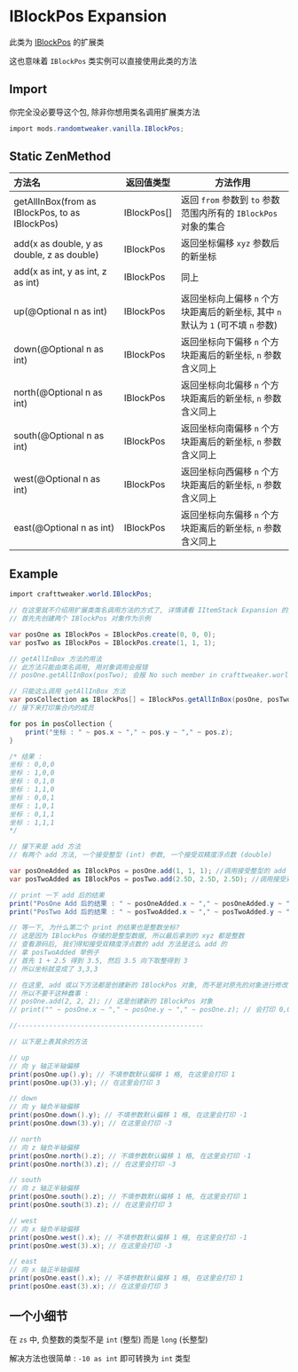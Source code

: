 # IBlockPos Expansion

此类为 [IBlockPos](https://docs.blamejared.com/1.12/en/Vanilla/World/IBlockPos) 的扩展类

这也意味着 `IBlockPos` 类实例可以直接使用此类的方法

## Import

你完全没必要导这个包, 除非你想用类名调用扩展类方法

```csharp
import mods.randomtweaker.vanilla.IBlockPos;
```

## Static ZenMethod

| 方法名 | 返回值类型 | 方法作用 |
| :------ | ------ | ------ |
| getAllInBox(from as IBlockPos, to as IBlockPos) | IBlockPos[] | 返回 `from` 参数到 `to` 参数范围内所有的 `IBlockPos` 对象的集合 |
| add(x as double, y as double, z as double) | IBlockPos | 返回坐标偏移 `xyz` 参数后的新坐标 |
| add(x as int, y as int, z as int) | IBlockPos | 同上 |
| up(@Optional n as int) | IBlockPos | 返回坐标向上偏移 `n` 个方块距离后的新坐标, 其中 `n` 默认为 `1` (可不填 `n` 参数) |
| down(@Optional n as int) | IBlockPos | 返回坐标向下偏移 `n` 个方块距离后的新坐标, `n` 参数含义同上 |
| north(@Optional n as int) | IBlockPos | 返回坐标向北偏移 `n` 个方块距离后的新坐标, `n` 参数含义同上 |
| south(@Optional n as int) | IBlockPos | 返回坐标向南偏移 `n` 个方块距离后的新坐标, `n` 参数含义同上 |
| west(@Optional n as int) | IBlockPos | 返回坐标向西偏移 `n` 个方块距离后的新坐标, `n` 参数含义同上 |
| east(@Optional n as int) | IBlockPos | 返回坐标向东偏移 `n` 个方块距离后的新坐标, `n` 参数含义同上 |

## Example

```csharp
import crafttweaker.world.IBlockPos;

// 在这里就不介绍用扩展类类名调用方法的方式了, 详情请看 IItemStack Expansion 的内容
// 首先先创建两个 IBlockPos 对象作为示例

var posOne as IBlockPos = IBlockPos.create(0, 0, 0);
var posTwo as IBlockPos = IBlockPos.create(1, 1, 1);

// getAllInBox 方法的用法
// 此方法只能由类名调用, 用对象调用会报错
// posOne.getAllInBox(posTwo); 会报 No such member in crafttweaker.world.IBlockPos: getAllInBox

// 只能这么调用 getAllInBox 方法
var posCollection as IBlockPos[] = IBlockPos.getAllInBox(posOne, posTwo);
// 接下来打印集合内的成员

for pos in posCollection {
    print("坐标 : " ~ pos.x ~ "," ~ pos.y ~ "," ~ pos.z);
}

/* 结果 :
坐标 : 0,0,0
坐标 : 1,0,0
坐标 : 0,1,0
坐标 : 1,1,0
坐标 : 0,0,1
坐标 : 1,0,1
坐标 : 0,1,1
坐标 : 1,1,1
*/

// 接下来是 add 方法
// 有两个 add 方法, 一个接受整型 (int) 参数, 一个接受双精度浮点数 (double)

var posOneAdded as IBlockPos = posOne.add(1, 1, 1); //调用接受整型的 add 方法
var posTwoAdded as IBlockPos = posTwo.add(2.5D, 2.5D, 2.5D); //调用接受双精度浮点数的 add 方法

// print 一下 add 后的结果
print("PosOne Add 后的结果 : " ~ posOneAdded.x ~ "," ~ posOneAdded.y ~ "," ~ posOneAdded.z); // 会打印 PosOne Add 后的结果 : 1,1,1
print("PosTwo Add 后的结果 : " ~ posTwoAdded.x ~ "," ~ posTwoAdded.y ~ "," ~ posTwoAdded.z); // 会打印 PosTwo Add 后的结果 : 3,3,3

// 等一下, 为什么第二个 print 的结果也是整数坐标?
// 这是因为 IBlockPos 存储的是整型数据, 所以最后拿到的 xyz 都是整数
// 查看源码后, 我们得知接受双精度浮点数的 add 方法是这么 add 的
// 拿 posTwoAdded 举例子
// 首先 1 + 2.5 得到 3.5, 然后 3.5 向下取整得到 3
// 所以坐标就变成了 3,3,3

// 在这里, add 或以下方法都是创建新的 IBlockPos 对象, 而不是对原先的对象进行修改
// 所以不要干这种蠢事 : 
// posOne.add(2, 2, 2); // 这是创建新的 IBlockPos 对象
// print("" ~ posOne.x ~ "," ~ posOne.y ~ "," ~ posOne.z); // 会打印 0,0,0 而不是 2,2,2

//-----------------------------------------------

// 以下是上表其余的方法

// up
// 向 y 轴正半轴偏移
print(posOne.up().y); // 不填参数默认偏移 1 格, 在这里会打印 1
print(posOne.up(3).y); // 在这里会打印 3

// down
// 向 y 轴负半轴偏移
print(posOne.down().y); // 不填参数默认偏移 1 格, 在这里会打印 -1
print(posOne.down(3).y); // 在这里会打印 -3

// north
// 向 z 轴负半轴偏移
print(posOne.north().z); // 不填参数默认偏移 1 格, 在这里会打印 -1
print(posOne.north(3).z); // 在这里会打印 -3

// south
// 向 z 轴正半轴偏移
print(posOne.south().z); // 不填参数默认偏移 1 格, 在这里会打印 1
print(posOne.south(3).z); // 在这里会打印 3

// west
// 向 x 轴负半轴偏移
print(posOne.west().x); // 不填参数默认偏移 1 格, 在这里会打印 -1
print(posOne.west(3).x); // 在这里会打印 -3

// east
// 向 x 轴正半轴偏移
print(posOne.east().x); // 不填参数默认偏移 1 格, 在这里会打印 1
print(posOne.east(3).x); // 在这里会打印 3
```

## 一个小细节

在 `zs` 中, 负整数的类型不是 `int` (整型) 而是 `long` (长整型)

解决方法也很简单 : `-10 as int` 即可转换为 `int` 类型
